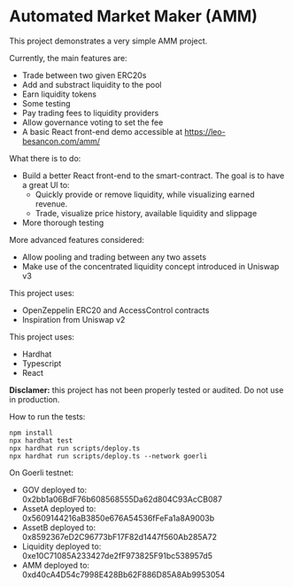 # Automated Market Maker (AMM)

This project demonstrates a very simple AMM project.

Currently, the main features are:
* Trade between two given ERC20s
* Add and substract liquidity to the pool
* Earn liquidity tokens
* Some testing
* Pay trading fees to liquidity providers
* Allow governance voting to set the fee
* A basic React front-end demo accessible at https://leo-besancon.com/amm/

What there is to do:

* Build a better React front-end to the smart-contract. The goal is to have a great UI to:
    * Quickly provide or remove liquidity, while visualizing earned revenue.
    * Trade, visualize price history, available liquidity and slippage
* More thorough testing

More advanced features considered:
* Allow pooling and trading between any two assets
* Make use of the concentrated liquidity concept introduced in Uniswap v3

This project uses:
* OpenZeppelin ERC20 and AccessControl contracts
* Inspiration from Uniswap v2

This project uses:
* Hardhat
* Typescript
* React

**Disclamer:** this project has not been properly tested or audited. Do not use in production.

How to run the tests:
```
npm install
npx hardhat test
npx hardhat run scripts/deploy.ts
npx hardhat run scripts/deploy.ts --network goerli
```

On Goerli testnet:

* GOV deployed to: 0x2bb1a06BdF76b608568555Da62d804C93AcCB087
* AssetA deployed to: 0x5609144216aB3850e676A54536fFeFa1a8A9003b
* AssetB deployed to: 0x8592367eD2C96773bF17F82d1447f560Ab285A72
* Liquidity deployed to: 0xe10C71085A233427de2fF973825F91bc538957d5
* AMM deployed to: 0xd40cA4D54c7998E428Bb62F886D85A8Ab9953054

